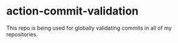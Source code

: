 # action-commit-validation
This repo is being used for globally validating commits in all of my repositories.
